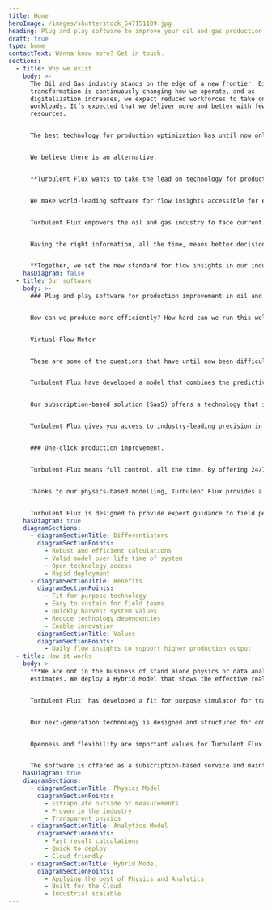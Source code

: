 ```yaml
---
title: Home
heroImage: /images/shutterstock_647151109.jpg
heading: Plug and play software to improve your oil and gas production.
draft: true
type: home
contactText: Wanna know more? Get in touch.
sections:
  - title: Why we exist
    body: >-
      The Oil and Gas industry stands on the edge of a new frontier. Digital
      transformation is continuously changing how we operate, and as
      digitalization increases, we expect reduced workforces to take on greater
      workloads. It’s expected that we deliver more and better with fewer
      resources.


      The best technology for production optimization has until now only been available to the happy few. Solutions are expensive and time-consuming to install; scalability is limited.


      We believe there is an alternative.


      **Turbulent Flux wants to take the lead on technology for production improvement, building on the idea of independence, flexibility and scalability.**


      We make world-leading software for flow insights accessible for everyone in our industry. We redefine how data from production is used, enabling around the clock access to real-time, high-precision insights.


      Turbulent Flux empowers the oil and gas industry to face current challenges head-on thanks to radically better utilization of data.


      Having the right information, all the time, means better decisions, all the time. We help you reap the benefits of optimized production, boosted efficiency and increased safety in your operations.


      **Together, we set the new standard for flow insights in our industry.**
    hasDiagram: false
  - title: Our software
    body: >-
      ### Plug and play software for production improvement in oil and gas.


      How can we produce more efficiently? How hard can we run this well without compromising installations? How can we avoid unexpected shut-ins from unstable flow?


      Virtual Flow Meter


      These are some of the questions that have until now been difficult to answer, hindering optimization of future production flow. Over the years, tests, sensor data and modelling have partly filled the knowledge gap, but real-time insights have so far been unavailable to personnel in oil and gas operations.


      Turbulent Flux have developed a model that combines the predictive capabilities of physical models and the speed and self-correcting abilities of data analytics. The result is a uniquely open and scalable software that offers world-leading precision in flow insights.


      Our subscription-based solution (SaaS) offers a technology that is easy to adapt and quick to deploy. We make good use of any data source you already have &#8211; there is no locking you down to new, inflexible and costly equipment. In practice, this means that we capture data from your existing pressure and temperature sensors and integrate them with the operations dashboards and apps of your choice. The software is cloud-native with a rich API for third-party use.


      Turbulent Flux gives you access to industry-leading precision in flow insights through a cost-efficient system that is easy to install and maintain. We also guarantee trouble-free scaling across your oil and gas portfolios.


      ### One-click production improvement.


      Turbulent Flux means full control, all the time. By offering 24/7 real-time monitoring of wells and pipelines, our software offers continuous decision support to improve production from your fields.


      Thanks to our physics-based modelling, Turbulent Flux provides a precision level that goes beyond what traditional analytics-based simulations can offer. Our software has the power to turn physical data from existing sensors into readily available and valuable insights to use in your decision-making. At any time, you can access high-fidelity information about the flow of oil, gas and water in your wells and pipelines.


      Turbulent Flux is designed to provide expert guidance to field personnel, enabling continuous, one-click improvement of the production. This means higher efficiency, increased profitability and improved safety on your production sites.
    hasDiagram: true
    diagramSections:
      - diagramSectionTitle: Differentiators
        diagramSectionPoints:
          - Robust and efficient calculations
          - Valid model over life time of system
          - Open technology access
          - Rapid deployment
      - diagramSectionTitle: Benefits
        diagramSectionPoints:
          - Fit for purpose technology
          - Easy to sustain for field teams
          - Quickly harvest system values
          - Reduce technology dependencies
          - Enable innovation
      - diagramSectionTitle: Values
        diagramSectionPoints:
          - Daily flow insights to support higher production output
  - title: How it works
    body: >-
      ***We are not in the business of stand alone physics or data analytics
      estimates. We deploy a Hybrid Model that shows the effective reality.***


      Turbulent Flux’ has developed a fit for purpose simulator for transient multiphase flow with opimization and data analytics capabilities. This means that our software gives you exact, information about the flow of fluids in your wells and pipes at any time.


      Our next-generation technology is designed and structured for complex real-time environments using the best of physics and data analytics. Simulations are accurate, robust and consistently validated throughout the production cycles.


      Openness and flexibility are important values for Turbulent Flux. We facilitate third-party innovation on top of our software and provide easy access to the technology for developers that wish to create custom solutions.


      The software is offered as a subscription-based service and maintenance is hassle-free and easy to operate for the users.
    hasDiagram: true
    diagramSections:
      - diagramSectionTitle: Physics Model
        diagramSectionPoints:
          - Extrapolate outside of measurements
          - Proven in the industry
          - Transparent physics
      - diagramSectionTitle: Analytics Model
        diagramSectionPoints:
          - Fast result calculations
          - Quick to deploy
          - Cloud friendly
      - diagramSectionTitle: Hybrid Model
        diagramSectionPoints:
          - Applying the best of Physics and Analytics
          - Built for the Cloud
          - Industrial scalable
---
```

